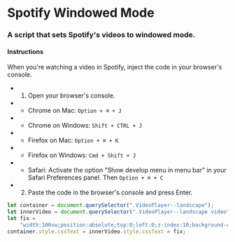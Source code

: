# Spotify Windowed Mode

### A script that sets Spotify's videos to windowed mode.

#### Instructions

When you're watching a video in Spotify, inject the code in your browser's console.

- 1. Open your browser's console.
- - Chrome on Mac: `Option + ⌘ + J`
- - Chrome on Windows: `Shift + CTRL + J`
- - Firefox on Mac: `Option + ⌘ + K`
- - Firefox on Windows: `Cmd + Shift + J`
- - Safari: Activate the option "Show develop menu in menu bar" in your Safari Preferences panel. Then `Option + ⌘ + C`
- 2. Paste the code in the browser's console and press Enter.

```js
let container = document.querySelector(".VideoPlayer--landscape");
let innerVideo = document.querySelector(".VideoPlayer--landscape video");
let fix =
	"width:100vw;position:absolute;top:0;left:0;z-index:10;background-color:rgba(0,0,0,0.9)";
container.style.cssText = innerVideo.style.cssText = fix;
```
